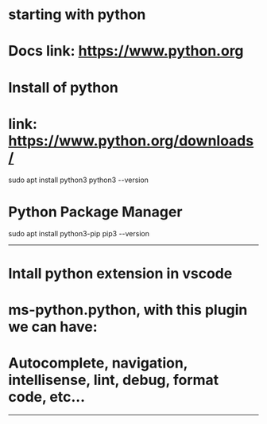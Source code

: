 # starting with python
# Docs link: https://www.python.org 
# Install of python
# link: https://www.python.org/downloads/
sudo apt install python3
python3 --version 
# Python Package Manager
sudo apt install python3-pip
pip3 --version
*****************************************************************************
# Intall python extension in vscode
# ms-python.python, with this plugin we can have:
# Autocomplete, navigation, intellisense, lint, debug, format code,  etc...
*****************************************************************************

